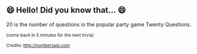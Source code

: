 ## 😄 Hello! Did you know that... 😄
20 is the number of questions in the popular party game Twenty Questions.

<sup>(come back in 5 minutes for the next trivia)</sup>


<sup>Credits: http://numbersapi.com</sup>

